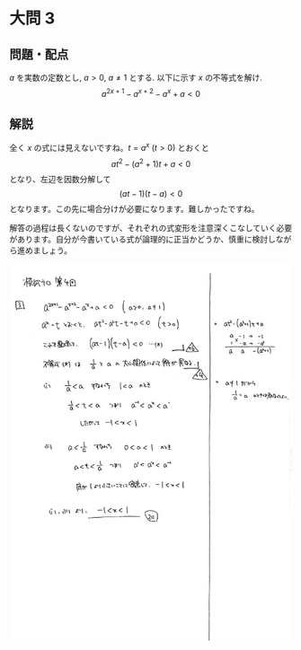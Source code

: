 ﻿---
layout: default
parent: 第 4 回
grand_parent: 模試テロ
summary: 指数方程式
published: false
---

# 大問 3

## 問題・配点

$a$ を実数の定数とし, $a>0$, $a \neq 1$ とする. 以下に示す $x$ の不等式を解け.
$$ a^{2x+1}-a^{x+2}-a^x+a<0 $$

## 解説

全く $x$ の式には見えないですね。$t=a^x \ (t>0)$ とおくと $$ at^2-(a^2+1)t+a<0 $$ となり、左辺を因数分解して $$ (at-1)(t-a)<0 $$ となります。この先に場合分けが必要になります。難しかったですね。

解答の過程は長くないのですが、それぞれの式変形を注意深くこなしていく必要があります。自分が今書いている式が論理的に正当かどうか、慎重に検討しながら進めましょう。

![](img/examterro_04-3.jpg)
